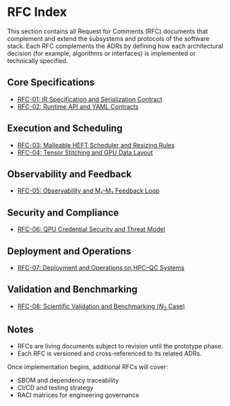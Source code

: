 # RFC Index

This section contains all Request for Comments (RFC) documents that complement and extend the subsystems and protocols of the software stack. Each RFC complements the ADRs by defining how each architectural decision (for example, algorithms or interfaces) is implemented or technically specified.

## Core Specifications

- [RFC-01: IR Specification and Serialization Contract](01-ir-spec.md)
- [RFC-02: Runtime API and YAML Contracts](02-runtime-api.md)

## Execution and Scheduling

- [RFC-03: Malleable HEFT Scheduler and Resizing Rules](03-scheduler-heft-malleability.md)
- [RFC-04: Tensor Stitching and GPU Data Layout](04-stitching-tensor-data-layout.md)

## Observability and Feedback

- [RFC-05: Observability and M₁–M₂ Feedback Loop](05-observability-feedback.md)

## Security and Compliance

- [RFC-06: QPU Credential Security and Threat Model](06-security-credentials.md)

## Deployment and Operations

- [RFC-07: Deployment and Operations on HPC–QC Systems](07-deployment-operations.md)

## Validation and Benchmarking

- [RFC-08: Scientific Validation and Benchmarking ($N_2$ Case)](08-validation-n2-benchmark.md)

## Notes

- RFCs are living documents subject to revision until the prototype phase.
- Each RFC is versioned and cross-referenced to its related ADRs.

Once implementation begins, additional RFCs will cover:

- SBOM and dependency traceability
- CI/CD and testing strategy
- RACI matrices for engineering governance
